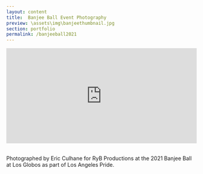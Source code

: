 ```yaml
---
layout: content
title:  Banjee Ball Event Photography
preview: \assets\img\banjeethumbnail.jpg
section: portfolio
permalink: /banjeeball2021
---
```


<div class='lr_embed' style='position: relative; padding-bottom: 50%; height: 0; overflow: hidden;'><iframe id='iframe' src='https://lightroom.adobe.com/shares/428263a9aa274e9fa37952ab88eed544/albums/d8b9759107e24291aafc37eef04112c4/assets/88595c78b7334dba8cfb05bb3de26385/slideshow' frameborder='0'style='width:100%; height:100%; position: absolute; top:0; left:0;' ></iframe></div>

<br>

Photographed by Eric Culhane for RyB Productions at the 2021 Banjee Ball at Los Globos as part of Los Angeles Pride.

